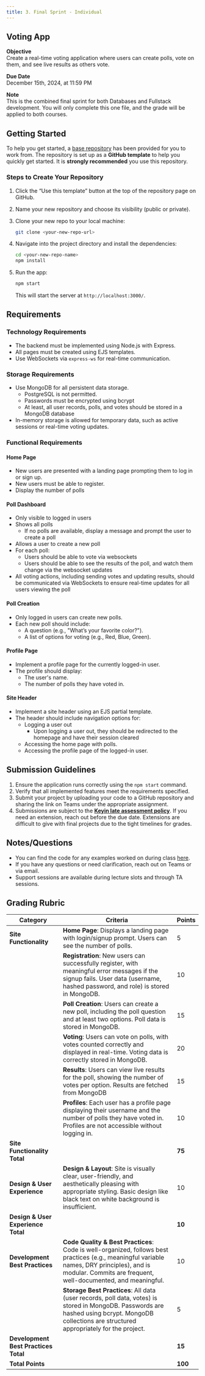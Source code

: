 ```yaml
---
title: 3. Final Sprint - Individual
---
```


## Voting App  
**Objective**  
Create a real-time voting application where users can create polls, vote on them, and see live results as others vote.

**Due Date**  
December 15th, 2024, at 11:59 PM

**Note**  
This is the combined final sprint for both Databases and Fullstack development. You will only complete this one file, and the grade will be applied to both courses.

## Getting Started  
To help you get started, a [base repository](https://github.com/menglishca/combined-final-solo-base) has been provided for you to work from. The repository is set up as a **GitHub template** to help you quickly get started. It is **strongly recommended** you use this repository.

### Steps to Create Your Repository  
1. Click the “Use this template” button at the top of the repository page on GitHub.  
2. Name your new repository and choose its visibility (public or private).  
3. Clone your new repo to your local machine:  

    ```bash  
    git clone <your-new-repo-url>  
    ```  

4. Navigate into the project directory and install the dependencies:  

    ```bash  
    cd <your-new-repo-name>  
    npm install  
    ```  

5. Run the app:  

    ```bash  
    npm start  
    ```  

    This will start the server at `http://localhost:3000/`.  

## Requirements  

### Technology Requirements
- The backend must be implemented using Node.js with Express.  
- All pages must be created using EJS templates.  
- Use WebSockets via `express-ws` for real-time communication.

### Storage Requirements
- Use MongoDB for all persistent data storage.
  - PostgreSQL is not permitted.
  - Passwords must be encrypted using bcrypt
  - At least, all user records, polls, and votes should be stored in a MongoDB database
- In-memory storage is allowed for temporary data, such as active sessions or real-time voting updates.

### Functional Requirements  

#### Home Page  
- New users are presented with a landing page prompting them to log in or sign up.  
- New users must be able to register.
- Display the number of polls

#### Poll Dashboard
  - Only visible to logged in users
  - Shows all polls
    - If no polls are available, display a message and prompt the user to create a poll
  - Allows a user to create a new poll
  - For each poll:
    - Users should be able to vote via websockets
    - Users should be able to see the results of the poll, and watch them change via the websocket updates
  - All voting actions, including sending votes and updating results, should be communicated via WebSockets to ensure real-time updates for all users viewing the poll

#### Poll Creation  
- Only logged in users can create new polls.  
- Each new poll should include:
  - A question (e.g., "What’s your favorite color?").
  - A list of options for voting (e.g., Red, Blue, Green).

#### Profile Page
- Implement a profile page for the currently logged-in user.  
- The profile should display:
  - The user's name.
  - The number of polls they have voted in.

#### Site Header  
- Implement a site header using an EJS partial template.  
- The header should include navigation options for:  
  - Logging a user out
    - Upon logging a user out, they should be redirected to the homepage and have their session cleared
  - Accessing the home page with polls.
  - Accessing the profile page of the logged-in user.

## Submission Guidelines  
1. Ensure the application runs correctly using the `npm start` command.  
1. Verify that all implemented features meet the requirements specified.
1. Submit your project by uploading your code to a GitHub repository and sharing the link on Teams under the appropriate assignment.
1. Submissions are subject to the **[Keyin late assessment policy](https://keyincollege289.sharepoint.com/:b:/s/FullstasckJavascript-S3Sept.2024-Dec.2024912/EYwpucIvncpDoR94yNj3fOkB0CsE4c0IZ53Kqov0BumSAA?e=7N9ZfR)**. If you need an extension, reach out before the due date. Extensions are difficult to give with final projects due to the tight timelines for grades.

## Notes/Questions  
- You can find the code for any examples worked on during class [here](https://github.com/menglishca/keyin-code-samples).
- If you have any questions or need clarification, reach out on Teams or via email.  
- Support sessions are available during lecture slots and through TA sessions.  

## Grading Rubric

| **Category**                         | **Criteria**                                                                                                                                                                                                | **Points** |
|--------------------------------------|-------------------------------------------------------------------------------------------------------------------------------------------------------------------------------------------------------------|------------|
| **Site Functionality**               | **Home Page**: Displays a landing page with login/signup prompt. Users can see the number of polls.                                                                                                        | 5          |
|                                      | **Registration**: New users can successfully register, with meaningful error messages if the signup fails. User data (username, hashed password, and role) is stored in MongoDB.                            | 10         |
|                                      | **Poll Creation**: Users can create a new poll, including the poll question and at least two options. Poll data is stored in MongoDB.                                                                       | 15         |
|                                      | **Voting**: Users can vote on polls, with votes counted correctly and displayed in real-time. Voting data is correctly stored in MongoDB.                                                                  | 20         |
|                                      | **Results**: Users can view live results for the poll, showing the number of votes per option. Results are fetched from MongoDB                                                                             | 15         |
|                                      | **Profiles**: Each user has a profile page displaying their username and the number of polls they have voted in. Profiles are not accessible without logging in.                                            | 10         |
| **Site Functionality Total**         |                                                                                                                                                                                                             | **75**     |
| **Design & User Experience**         | **Design & Layout**: Site is visually clear, user-friendly, and aesthetically pleasing with appropriate styling. Basic design like black text on white background is insufficient.                          | 10         |
| **Design & User Experience Total**   |                                                                                                                                                                                                             | **10**     |
| **Development Best Practices**       | **Code Quality & Best Practices**: Code is well-organized, follows best practices (e.g., meaningful variable names, DRY principles), and is modular. Commits are frequent, well-documented, and meaningful. | 10         |
|                                      | **Storage Best Practices**: All data (user records, poll data, votes) is stored in MongoDB. Passwords are hashed using bcrypt. MongoDB collections are structured appropriately for the project.            | 5          |
| **Development Best Practices Total** |                                                                                                                                                                                                             | **15**     |
| **Total Points**                     |                                                                                                                                                                                                             | **100**    |
